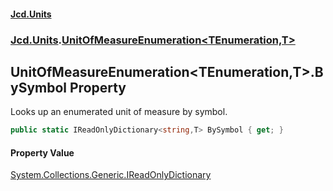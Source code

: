 #### [Jcd.Units](index.md 'index')
### [Jcd.Units](Jcd.Units.md 'Jcd.Units').[UnitOfMeasureEnumeration&lt;TEnumeration,T&gt;](Jcd.Units.UnitOfMeasureEnumeration_TEnumeration,T_.md 'Jcd.Units.UnitOfMeasureEnumeration<TEnumeration,T>')

## UnitOfMeasureEnumeration<TEnumeration,T>.BySymbol Property

Looks up an enumerated unit of measure by symbol.

```csharp
public static IReadOnlyDictionary<string,T> BySymbol { get; }
```

#### Property Value
[System.Collections.Generic.IReadOnlyDictionary](https://docs.microsoft.com/en-us/dotnet/api/System.Collections.Generic.IReadOnlyDictionary 'System.Collections.Generic.IReadOnlyDictionary')